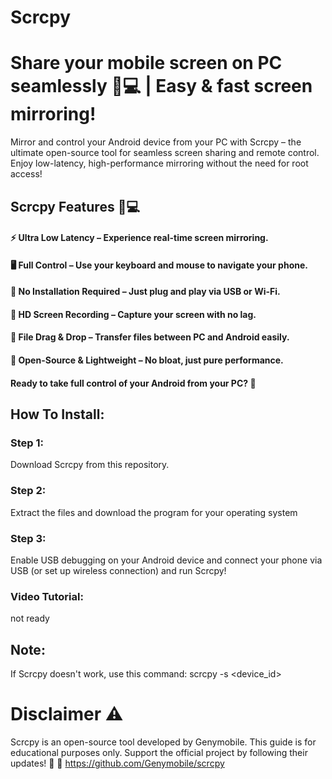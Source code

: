 # Scrcpy
# Share your mobile screen on PC seamlessly 📲💻 | Easy &amp; fast screen mirroring!

Mirror and control your Android device from your PC with Scrcpy – the ultimate open-source tool for seamless screen sharing and remote control. Enjoy low-latency, high-performance mirroring without the need for root access!

## Scrcpy Features 📱💻
#### ⚡ Ultra Low Latency – Experience real-time screen mirroring.
#### 🖥️ Full Control – Use your keyboard and mouse to navigate your phone.
#### 🔌 No Installation Required – Just plug and play via USB or Wi-Fi.
#### 🎥 HD Screen Recording – Capture your screen with no lag.
#### 📂 File Drag & Drop – Transfer files between PC and Android easily.
#### 🚀 Open-Source & Lightweight – No bloat, just pure performance.
#### Ready to take full control of your Android from your PC? 🚀

## How To Install:

### Step 1:
Download Scrcpy from this repository.

### Step 2:
Extract the files and download the program for your operating system

### Step 3:
Enable USB debugging on your Android device and connect your phone via USB (or set up wireless connection) and run Scrcpy!

### Video Tutorial:
not ready

## Note: 
If Scrcpy doesn't work, use this command:
scrcpy -s <device_id>

# Disclaimer ⚠️
Scrcpy is an open-source tool developed by Genymobile. This guide is for educational purposes only. Support the official project by following their updates! 🚀
🔗 https://github.com/Genymobile/scrcpy 
